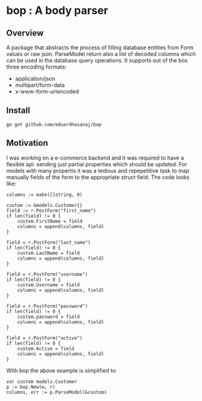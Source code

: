 # bop : A body parser

## Overview

A package that abstracts the process of filling database entities from Form values or raw json.
ParseModel return also a list of decoded columns which can be used in the database query operations.
It supports out of the box three encoding formats:
- application/json
- multipart/form-data
- x-www-form-urlencoded

## Install

```
go get github.com/eduardhasanaj/bop
```

## Motivation
I was working on a e-commerce backend and it was required to have a flexible api: sending just partial 
properties which should be updated. For models with many propertis it was a tedious and repepetitive task
to map manually fields of the form to the appropriate struct field.
The code looks like:
```
columns := make([]string, 0)

custom := &models.Customer{}
field := r.PostForm("first_name")
if len(field) != 0 {
    custom.FirstName = field
    columns = append(columns, field)
}

field = r.PostForm("last_name")
if len(field) != 0 {
    custom.LastName = field
    columns = append(columns, field)
}

field = r.PostForm("username")
if len(field) != 0 {
    custom.Username = field
    columns = append(columns, field)
}

field = r.PostForm("password")
if len(field) != 0 {
    custom.password = field
    columns = append(columns, field)
}

field = r.PostForm("active")
if len(field) != 0 {
    custom.Active = field
    columns = append(columns, field)
}
```

With bop the above example is simplified to:
```
var custom models.Customer
p := bop.New(w, r)
columns, err := p.ParseModel(&custom)
```